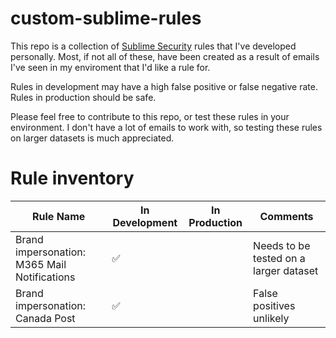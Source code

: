 # custom-sublime-rules

This repo is a collection of [Sublime Security](https://github.com/sublime-security/sublime-platform) rules that I've developed personally.
Most, if not all of these, have been created as a result of emails I've seen in my enviroment that I'd like a rule for.

Rules in development may have a high false positive or false negative rate. Rules in production should be safe.

Please feel free to contribute to this repo, or test these rules in your environment.
I don't have a lot of emails to work with, so testing these rules on larger datasets is much appreciated.

# Rule inventory

| Rule Name                                             | In Development  | In Production  | Comments  |
|------------------------------------------------------ |------------ |----------------------------- |---------- |
| Brand impersonation: M365 Mail Notifications | ✅ | | Needs to be tested on a larger dataset |
| Brand impersonation: Canada Post | ✅ | | False positives unlikely |
